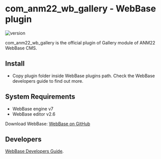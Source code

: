 # com_anm22_wb_gallery - WebBase plugin
![version](https://img.shields.io/badge/version-3.3-blue)

com_anm22_wb_gallery is the official plugin of Gallery module of ANM22 WebBase CMS.

## Install
*	Copy plugin folder inside WebBase plugins path. Check the WebBase developers guide to find out more.

## System Requirements
*	WebBase engine v7
*	WebBase editor v2.6

Download WebBase: [WebBase on GitHub](https://github.com/ANM22/WebBase)

## Developers
[WebBase Developers Guide](https://www.anm22.it/it/webbase-developers/).